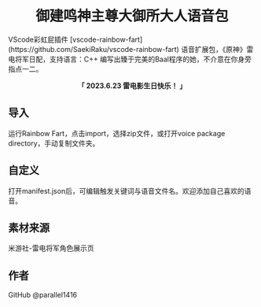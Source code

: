 <h1 align="center">
御建鸣神主尊大御所大人语音包
</h1>
VScode彩虹屁插件 [vscode-rainbow-fart](https://github.com/SaekiRaku/vscode-rainbow-fart) 语音扩展包，《原神》雷电将军日配，支持语言：C++
编写出臻于完美的Baal程序的她，不介意在你身旁指点一二。

<p align="center">
<strong>「 2023.6.23 雷电影生日快乐！ 」</strong>
</p>

## 导入
运行Rainbow Fart，点击import，选择zip文件，或打开voice package directory，手动复制文件夹。
## 自定义
打开manifest.json后，可编辑触发关键词与语音文件名。欢迎添加自己喜欢的语音。
## 素材来源
米游社-雷电将军角色展示页
## 作者
GitHub @parallel1416